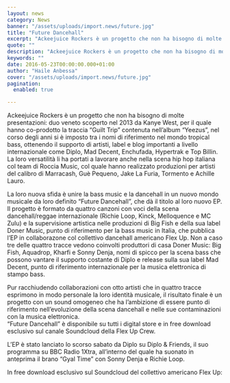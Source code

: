 ```yaml
---
layout: news
category: News
banner: "/assets/uploads/import.news/future.jpg"
title: "Future Dancehall"
excerpt: "Ackeejuice Rockers è un progetto che non ha bisogno di molte presentazioni: duo veneto scoperto nel 2013 da Kanye West, per il quale hanno co-prodotto la traccia “Guilt Trip” contenuta nell’album “Yeezus”, nel corso degli anni si è imposto tra i nomi di riferimento nel mondo tropical bass, ottenendo il supporto di artisti, label e [&hellip"
quote: ""
description: "Ackeejuice Rockers è un progetto che non ha bisogno di molte presentazioni: duo veneto scoperto nel 2013 da Kanye West, per il quale hanno co-prodotto la traccia “Guilt Trip” contenuta nell’album “Yeezus”, nel corso degli anni si è imposto tra i nomi di riferimento nel mondo tropical bass, ottenendo il supporto di artisti, label e [&hellip"
keywords: ""
date: 2016-05-23T00:00:00.000+01:00
author: "Haile Anbessa"
cover: "/assets/uploads/import.news/future.jpg"
pagination:
  enabled: true

---
```


  
Ackeejuice Rockers è un progetto che non ha bisogno di molte presentazioni: duo veneto scoperto nel 2013 da Kanye West, per il quale hanno co-prodotto la traccia “Guilt Trip” contenuta nell’album “Yeezus”, nel corso degli anni si è imposto tra i nomi di riferimento nel mondo tropical bass, ottenendo il supporto di artisti, label e blog importanti a livello internazionale come Diplo, Mad Decent, Enchufada, Hypertrak e Top Billin. La loro versatilità li ha portati a lavorare anche nella scena hip hop italiana col team di Roccia Music, col quale hanno realizzato produzioni per artisti del calibro di Marracash, Guè Pequeno, Jake La Furia, Tormento e Achille Lauro.

La loro nuova sfida è unire la bass music e la dancehall in un nuovo mondo musicale da loro definito “Future Dancehall”, che dà il titolo al loro nuovo EP.  
Il progetto è formato da quattro canzoni con voci della scena dancehall/reggae internazionale (Richie Loop, Kinck, Melloquence e MC Zulu) e la supervisione artistica nelle produzioni di Big Fish e della sua label Doner Music, punto di riferimento per la bass music in Italia, che pubblica l’EP in collaborazone col collettivo dancehall americano Flex Up. Non a caso tre delle quattro tracce vedono coinvolti produttori di casa Doner Music: Big Fish, Aquadrop, Kharfi e Sonny Denja, nomi di spicco per la scena bass che possono vantare il supporto costante di Diplo e release sulla sua label Mad Decent, punto di riferimento internazionale per la musica elettronica di stampo bass.

Pur racchiudendo collaborazioni con otto artisti che in quattro tracce esprimono in modo personale la loro identità musicale, il risultato finale è un progetto con un sound omogeneo che ha l’ambizione di essere punto di riferimento nell’evoluzione della scena dancehall e nelle sue contaminazioni con la musica elettronica.  
“Future Dancehall” è disponibile su tutti i digital store e in free download esclusivo sul canale Soundcloud della Flex Up Crew.

L’EP è stato lanciato lo scorso sabato da Diplo su Diplo & Friends, il suo programma su BBC Radio 1Xtra, all’interno del quale ha suonato in anteprima il brano “Gyal Time” con Sonny Denja e Richie Loop.

In free download esclusivo sul Soundcloud del collettivo americano Flex Up:  